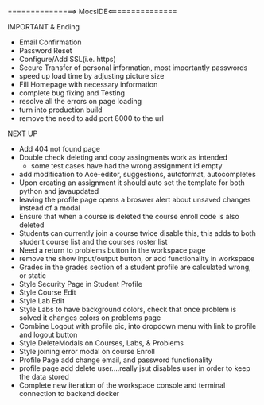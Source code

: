 ===============> MocsIDE<===============

IMPORTANT & Ending
* Email Confirmation
* Password Reset
* Configure/Add SSL(i.e. https)
* Secure Transfer of personal information, most importantly passwords
* speed up load time by adjusting picture size
* Fill Homepage with necessary information
* complete bug fixing and Testing
* resolve all the errors on page loading
* turn into production build
* remove the need to add port 8000 to the url



NEXT UP
* Add 404 not found page
* Double check deleting and copy assingments work as intended
    * some test cases have had the wrong assignment id empty
* add modification to Ace-editor, suggestions, autoformat, autocompletes
* Upon creating an assignment it should auto set the template for both python and javaupdated
* leaving the profile page opens a broswer alert about unsaved changes instead of a modal
* Ensure that when a course is deleted the course enroll code is also deleted
* Students can currently join a course twice disable this, this adds to both student course list and the courses roster list
* Need a return to problems button in the workspace page
* remove the show input/output button, or add functionality in workspace
* Grades in the grades section of a student profile are calculated wrong, or static
* Style Security Page in Student Profile
* Style Course Edit
* Style Lab Edit
* Style Labs to have background colors, check that once problem is solved it changes colors on problems page
* Combine Logout with profile pic, into dropdown menu with link to profile and logout button
* Style DeleteModals on Courses, Labs, & Problems
* Style joining error modal on course Enroll
* Profile Page add change email, and password functionality
* profile page add delete user....really jsut disables user in order to keep the data stored
* Complete new iteration of the workspace console and terminal connection to backend docker
